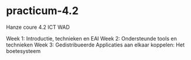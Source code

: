 # practicum-4.2
Hanze coure 4.2 ICT WAD

Week 1: Introductie, technieken en EAI
Week 2: Ondersteunde tools en technieken
Week 3: Gedistribueerde Applicaties aan elkaar koppelen: Het boetesysteem
